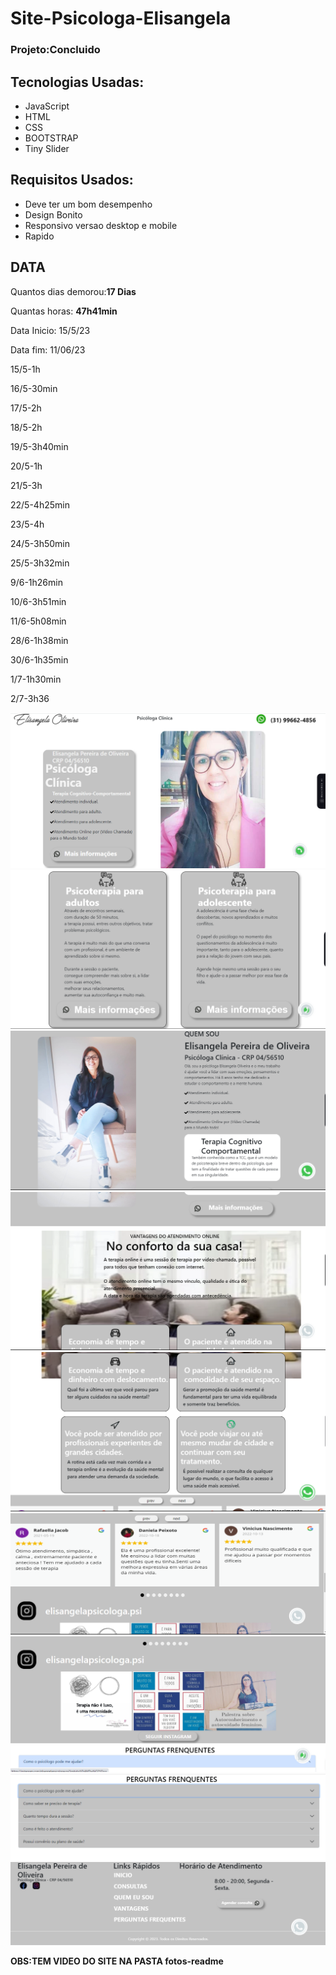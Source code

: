 # Site-Psicologa-Elisangela

<h3>Projeto:Concluido</h3>
<h2>Tecnologias Usadas: </h2>
<ul>
  <li>JavaScript</li>
  <li>HTML</li>
  <li>CSS</li>
  <li>BOOTSTRAP</li>
  <li>Tiny Slider</li>
</ul>
<h2>Requisitos Usados:</h2>
<ul>
  <li>Deve ter um bom desempenho</li>
  <li>Design Bonito</li>
  <li>Responsivo versao desktop e mobile </li>
  <li>Rapido</li>
</ul>
<h2>DATA</h2>
<p>Quantos dias demorou:<strong>17 Dias</strong> </p>
<p>Quantas horas: <strong>47h41min</strong>  </p>
<p>Data Inicio: 15/5/23</p>
<p>Data fim: 11/06/23 </p>
<p>15/5-1h</p>
<p>16/5-30min</p>
<p>17/5-2h</p>
<p>18/5-2h</p>
<p>19/5-3h40min</p>
<p>20/5-1h</p>
<p>21/5-3h</p>
<p>22/5-4h25min</p>
<p>23/5-4h</p>
<p>24/5-3h50min</p>
<p>25/5-3h32min</p>
<p>9/6-1h26min</p>
<p>10/6-3h51min</p>
<p>11/6-5h08min</p>
<p>28/6-1h38min</p>
<p>30/6-1h35min</p>
<p>1/7-1h30min</p>
<p>2/7-3h36</p>
<img src="fotos-readme\foto1.png">
<img src="fotos-readme\foto2.png">
<img src="fotos-readme\foto3.png">
<img src="fotos-readme\foto4.png">
<img src="fotos-readme\foto5.png">
<img src="fotos-readme\foto6.png">
<img src="fotos-readme\foto7.png">
<img src="fotos-readme\foto8.png">
<img src="fotos-readme\foto9.png">
<p><strong>OBS:TEM VIDEO DO SITE NA PASTA fotos-readme</strong></p>
